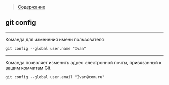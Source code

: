 > [Содержание](./readme.md)

## git config
---
Команда для изменения имени пользователя
```
git config --global user.name "Ivan" 
```
 ___
 Команда позволяет изменить адрес электронной почты, привязанный к вашим коммитам Git.
```
git config --global user.email "Ivan@com.ru"
```